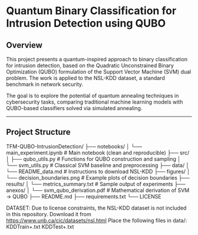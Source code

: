 # Quantum Binary Classification for Intrusion Detection using QUBO

## Overview

This project presents a quantum-inspired approach to binary classification for intrusion detection, based on the Quadratic Unconstrained Binary Optimization (QUBO) formulation of the Support Vector Machine (SVM) dual problem. The work is applied to the NSL-KDD dataset, a standard benchmark in network security.

The goal is to explore the potential of quantum annealing techniques in cybersecurity tasks, comparing traditional machine learning models with QUBO-based classifiers solved via simulated annealing.

---

## Project Structure

TFM-QUBO-IntrusionDetection/
├── notebooks/
│ └── main_experiment.ipynb # Main notebook (clean and reproducible)
├── src/
│ ├── qubo_utils.py # Functions for QUBO construction and sampling
│ └── svm_utils.py # Classical SVM baseline and preprocessing
├── data/
│ └── README_data.md # Instructions to download NSL-KDD
├── figures/
│ └── decision_boundaries.png # Example plots of decision boundaries
├── results/
│ └── metrics_summary.txt # Sample output of experiments
├── anexos/
│ └── svm_qubo_derivation.pdf # Mathematical derivation of SVM → QUBO
├── README.md
├── requirements.txt
└── LICENSE

DATASET:
Due to license constraints, the NSL-KDD dataset is not included in this repository.
Download it from https://www.unb.ca/cic/datasets/nsl.html
Place the following files in data/:
KDDTrain+.txt
KDDTest+.txt
